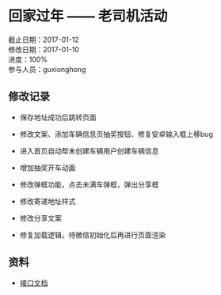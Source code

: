 # 回家过年 —— 老司机活动
截止日期：2017-01-12  
修改日期：2017-01-10  
进度：100%  
参与人员：guxionghong

## 修改记录
- 保存地址成功后跳转页面

- 修改文案、添加车辆信息页抽奖按钮、修复安卓输入框上移bug

- 进入首页自动帮未创建车辆用户创建车辆信息

- 增加抽奖开车动画

- 修改弹框功能，点击未满车弹框，弹出分享框

- 修改寄递地址样式

- 修改分享文案

- 修复加载逻辑，待微信初始化后再进行页面渲染

## 资料
- [接口文档](http://www.doyoteam.com:8082/showdoc-master/index.php?s=/4&page_id=7)
